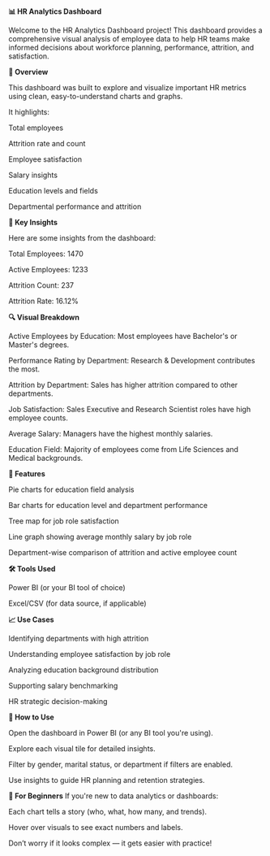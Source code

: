 ******📊 HR Analytics Dashboard******


Welcome to the HR Analytics Dashboard project! This dashboard provides a comprehensive visual analysis of employee data to help HR teams make informed decisions about workforce planning, performance, attrition, and satisfaction.


**🧾 Overview**

This dashboard was built to explore and visualize important HR metrics using clean, easy-to-understand charts and graphs.

It highlights:

Total employees

Attrition rate and count

Employee satisfaction

Salary insights

Education levels and fields

Departmental performance and attrition


**🧠 Key Insights**

Here are some insights from the dashboard:

Total Employees: 1470

Active Employees: 1233

Attrition Count: 237

Attrition Rate: 16.12%


**🔍 Visual Breakdown**

Active Employees by Education: Most employees have Bachelor's or Master's degrees.

Performance Rating by Department: Research & Development contributes the most.

Attrition by Department: Sales has higher attrition compared to other departments.

Job Satisfaction: Sales Executive and Research Scientist roles have high employee counts.

Average Salary: Managers have the highest monthly salaries.

Education Field: Majority of employees come from Life Sciences and Medical backgrounds.


**📁 Features**

Pie charts for education field analysis

Bar charts for education level and department performance

Tree map for job role satisfaction

Line graph showing average monthly salary by job role

Department-wise comparison of attrition and active employee count


**🛠️ Tools Used**

Power BI (or your BI tool of choice)

Excel/CSV (for data source, if applicable)


**📈 Use Cases**

Identifying departments with high attrition

Understanding employee satisfaction by job role

Analyzing education background distribution

Supporting salary benchmarking

HR strategic decision-making


**🚀 How to Use**

Open the dashboard in Power BI (or any BI tool you're using).

Explore each visual tile for detailed insights.

Filter by gender, marital status, or department if filters are enabled.

Use insights to guide HR planning and retention strategies.


**👶 For Beginners**
If you're new to data analytics or dashboards:

Each chart tells a story (who, what, how many, and trends).

Hover over visuals to see exact numbers and labels.

Don’t worry if it looks complex — it gets easier with practice!

